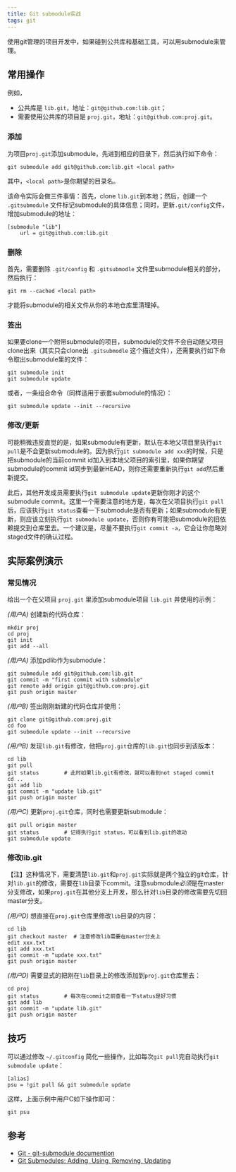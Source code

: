```yaml
---
title: Git submodule实战
tags: git
---
```


使用git管理的项目开发中，如果碰到公共库和基础工具，可以用submodule来管理。

## 常用操作

例如，

- 公共库是 `lib.git`，地址：`git@github.com:lib.git`；
- 需要使用公共库的项目是 `proj.git`，地址：`git@github.com:proj.git`。

### 添加

为项目`proj.git`添加submodule，先进到相应的目录下，然后执行如下命令：

    git submodule add git@github.com:lib.git <local path>

其中，`<local path>`是你期望的目录名。

该命令实际会做三件事情：首先，clone `lib.git`到本地；然后，创建一个 `.gitsubmodule` 文件标记submodule的具体信息；同时，更新`.git/config`文件，增加submodule的地址：

    [submodule "lib"]
        url = git@github.com:lib.git

### 删除

首先，需要删除 `.git/config` 和 `.gitsubmodle` 文件里submodule相关的部分，然后执行：

    git rm --cached <local path>

才能将submodule的相关文件从你的本地仓库里清理掉。

### 签出

如果要clone一个附带submodule的项目，submodule的文件不会自动随父项目clone出来（其实只会clone出 `.gitsubmodle` 这个描述文件），还需要执行如下命令取出submodule里的文件：

    git submodule init
    git submodule update

或者，一条组合命令（同样适用于嵌套submodule的情况）：

    git submodule update --init --recursive

### 修改/更新

可能稍微违反直觉的是，如果submodule有更新，默认在本地父项目里执行`git pull`是不会更新submodule的。因为执行`git submodule add xxx`的时候，只是把submodule的当前commit id加入到本地父项目的索引里，如果你期望submodule的commit id同步到最新HEAD，则你还需要重新执行`git add`然后重新提交。

此后，其他开发成员需要执行`git submodule update`更新你刚才的这个submodule commit。这里一个需要注意的地方是，每次在父项目执行`git pull`后，应该执行`git status`查看一下submodule是否有更新；如果submodule有更新，则应该立刻执行`git submodule update`，否则你有可能把submodule的旧依赖提交到仓库里去。一个建议是，尽量不要执行`git commit -a`，它会让你忽略对staged文件的确认过程。

## 实际案例演示

### 常见情况

给出一个在父项目 `proj.git` 里添加submodule项目 `lib.git` 并使用的示例：

_(用户A)_ 创建新的代码仓库：

    mkdir proj
    cd proj
    git init
    git add --all

_(用户A)_ 添加pdlib作为submodule：

    git submodule add git@github.com:lib.git
    git commit -m "first commit with submodule"
    git remote add origin git@github.com:proj.git
    git push origin master

_(用户B)_ 签出刚刚新建的代码仓库并使用：

    git clone git@github.com:proj.git
    cd foo
    git submodule update --init --recursive

_(用户B)_ 发现`lib.git`有修改，他把`proj.git`仓库的`lib.git`也同步到该版本：

    cd lib
    git pull
    git status        # 此时如果lib.git有修改，就可以看到not staged commit
    cd ..
    git add lib
    git commit -m "update lib.git"
    git push origin master

_(用户C)_ 更新`proj.git`仓库，同时也需要更新submodule：

    git pull origin master
    git status        # 记得执行git status，可以看到lib.git的改动
    git submodule update

### 修改lib.git

【注】这种情况下，需要清楚`lib.git`和`proj.git`实际就是两个独立的git仓库，针对`lib.git`的修改，需要在`lib`目录下commit。注意submodule*必须*是在master分支修改，如果`proj.git`在其他分支上开发，那么针对`lib`目录的修改需要先切回master分支。

_(用户D)_ 想直接在`proj.git`仓库里修改`lib`目录的内容：

    cd lib
    git checkout master  # 注意修改lib需要在master分支上
    edit xxx.txt
    git add xxx.txt
    git commit -m "update xxx.txt"
    git push origin master

_(用户D)_ 需要显式的把刚在`lib`目录上的修改添加到`proj.git`仓库里去：

    cd proj
    git status        # 每次在commit之前查看一下status是好习惯
    git add lib
    git commit -m "update lib.git"
    git push origin master

## 技巧

可以通过修改 `~/.gitconfig` 简化一些操作，比如每次`git pull`完自动执行`git submodule update`：

    [alias]
    psu = !git pull && git submodule update

这样，上面示例中用户C如下操作即可：

    git psu

## 参考

- [Git - git-submodule documention](http://git-scm.com/docs/git-submodule)
- [Git Submodules: Adding, Using, Removing, Updating](https://chrisjean.com/git-submodules-adding-using-removing-and-updating/)
